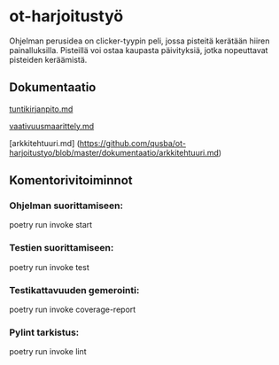# ot-harjoitustyö
Ohjelman perusidea on clicker-tyypin peli, jossa pisteitä kerätään hiiren painalluksilla. Pisteillä voi ostaa kaupasta päivityksiä,
jotka nopeuttavat pisteiden keräämistä.


## Dokumentaatio
[tuntikirjanpito.md](https://github.com/qusba/ot-harjoitustyo/blob/master/dokumentaatio/tuntikirjanpito.md)

[vaativuusmaarittely.md](https://github.com/qusba/ot-harjoitustyo/blob/master/dokumentaatio/vaativuusmaarittely.md)

[arkkitehtuuri.md] (https://github.com/qusba/ot-harjoitustyo/blob/master/dokumentaatio/arkkitehtuuri.md)

## Komentorivitoiminnot

### Ohjelman suorittamiseen: 
poetry run invoke start

### Testien suorittamiseen: 
poetry run invoke test

### Testikattavuuden gemerointi:
poetry run invoke coverage-report

### Pylint tarkistus:
poetry run invoke lint



